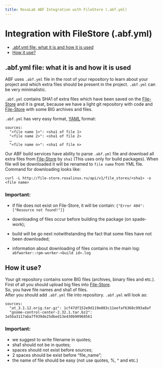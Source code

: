 ```yaml
---
title: RosaLab ABF Integration with FileStore (.abf.yml)
---
```


# Integration with FileStore (.abf.yml)

* <a href="#abfyml-file-what-it-is-and-how-it-is-used">.abf.yml file: what it is and how it is used</a>
* <a href="#how-it-use">How it use?</a>

## .abf.yml file: what it is and how it is used

ABF uses `.abf.yml` file in the root of your repository to learn about your project and which extra files should be present in the project. `.abf.yml` can be very minimalistic.

`.abf.yml` contains SHA1 of extra files which have been saved on the
<a href="http://file-store.rosalinux.ru/">File-Store</a>
and it is great, because we have a light git repository with code and
<a href="http://file-store.rosalinux.ru/">File-Store</a>
with some BIG archives and files.

`.abf.yml` has very easy format, <a href="http://en.wikipedia.org/wiki/YAML">YAML</a> format:

    sources:
      "<file name 1>": <sha1 of file 1>
      "<file name 2>": <sha1 of file 2>  
      …
      "<file name n>": <sha1 of file n>

Our ABF build services have ability to parse `.abf.yml` file and download all extra files from <a href="http://file-store.rosalinux.ru/">File-Store</a> by `sha1` (This uses only for build packages).
When file will be downloaded it will be renamed to `file name` from YML file.
Command for downloading looks like:

    curl -L http://file-store.rosalinux.ru/api/v1/file_stores/<sha1> -o <file name>

### Important:
* if file does not exist on File-Store, it will be contain:
    `{"Error 404":["Resource not found!"]}`

* downloading of files occur before building the package (on spade-work);
* build will be go next notwithstanding the fact that some files have not been downloaded;
* information about downloading of files contains in the main log:
    `abfworker::rpm-worker-<build id>.log`

## How it use?

Your git repository contains some BIG files (archives, binary files and etc.).<br/>
First of all you should upload big files into
<a href="http://file-store.rosalinux.ru/">File-Store</a>.<br/>
So, you have file names and sha1 of files.<br/>
After you should add `.abf.yml` file into repository. `.abf.yml` will look as:

    sources:
      "at_3.1.12.orig.tar.gz": 1cf47df152e9d119e083c11eefaf6368c993a8af
      "gnome-control-center-2.32.1.tar.bz2": 1e5ba3117aba7f939de25dbed13e430b90968561

### Important:
* we suggest to write filename in quotes;
* sha1 should not be in quotes;
* spaces should not exist before sources;
* 2 spaces should be exist before “file_name”;
* the name of file should be easy (not use quotes, %, ^ and etc.)
